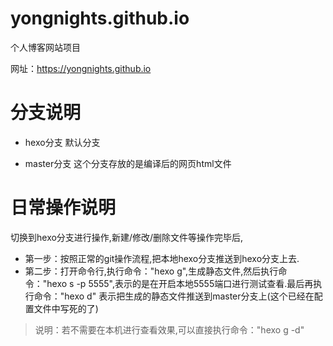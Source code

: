 # yongnights.github.io
个人博客网站项目

网址：https://yongnights.github.io

# 分支说明
- hexo分支
    默认分支

- master分支
    这个分支存放的是编译后的网页html文件
    
# 日常操作说明
切换到hexo分支进行操作,新建/修改/删除文件等操作完毕后,
- 第一步：按照正常的git操作流程,把本地hexo分支推送到hexo分支上去.
- 第二步：打开命令行,执行命令："hexo g",生成静态文件,然后执行命令："hexo s -p 5555",表示的是在开启本地5555端口进行测试查看.最后再执行命令："hexo d" 表示把生成的静态文件推送到master分支上(这个已经在配置文件中写死的了)

> 说明：若不需要在本机进行查看效果,可以直接执行命令："hexo g -d"



